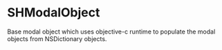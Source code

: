 SHModalObject
=============

Base modal object which uses objective-c runtime to populate the modal objects from NSDictionary objects. 
